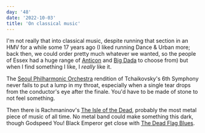 ```yaml
---
day: '48'
date: '2022-10-03'
title: 'On classical music'
---
```


I'm not really that into classical music, despite running that section in an HMV for a while some 17 years ago (I liked running Dance & Urban more; back then, we could order pretty much whatever we wanted, so the people of Essex had a huge range of [Anticon](https://en.wikipedia.org/wiki/Anticon) and [Big Dada](https://en.wikipedia.org/wiki/Big_Dada) to choose from) but when I find something I like, I _really_ like it.

The [Seoul Philharmonic Orchestra](https://youtu.be/IH-zp9LjiEs) rendition of Tchaikovsky's 6th Symphony never fails to put a lump in my throat, especially when a single tear drops from the conductor's eye after the finale. You'd have to be made of stone to not feel something.

Then there is Rachmaninov's [The Isle of the Dead](https://www.youtube.com/watch?v=dbbtmskCRUY), probably the most metal piece of music of all time. No metal band could make something this dark, though Godspeed You! Black Emperor get close with [The Dead Flag Blues](https://www.youtube.com/watch?v=VGKc3T7OVHE).
